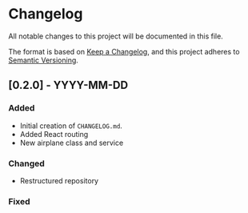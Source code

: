 # Changelog

All notable changes to this project will be documented in this file.

The format is based on [Keep a Changelog](https://keepachangelog.com/en/1.0.0/), and this project adheres to [Semantic Versioning](https://semver.org/spec/v2.0.0.html).

## [0.2.0] - YYYY-MM-DD
### Added
- Initial creation of `CHANGELOG.md`.
- Added React routing
- New airplane class and service

### Changed
- Restructured repository 

### Fixed
